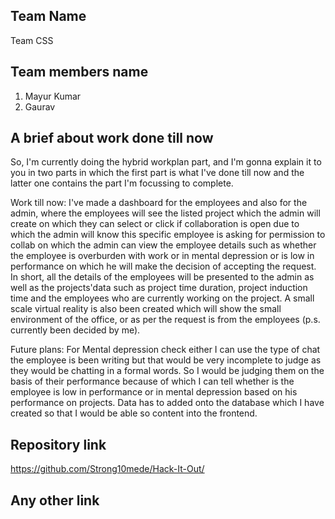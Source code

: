 ## Team Name
Team CSS

## Team members name
1. Mayur Kumar
2. Gaurav

## A brief about work done till now
So, I'm currently doing the hybrid workplan part, and I'm gonna explain it to you in two parts in which the first part is what I've done till now and the latter one  contains the part I'm focussing to complete.

Work till now:
I've made a dashboard for the employees and also for the admin, where the employees will see the listed project which the admin will create on which they can select or click if collaboration is open due to which the admin will know this specific employee is asking for permission to collab on which the admin can view the employee details such  as whether the employee is overburden with work or in mental depression or is low in performance on which he will make the decision of accepting the request.
In short, all the details of the employees will be presented to the admin as well as the projects'data such as project time duration, project induction time and the employees who are currently working on the project.
A small scale virtual reality is also been created which will show the small environment of the office, or as per the request is from the employees (p.s. currently been decided by me).

Future plans:
For Mental depression check either I can use the type of chat the employee is been writing but that would be very incomplete to judge as they would be chatting in a formal words.
So I would be judging them on the basis of their performance because of which I can tell whether is the employee is low in performance or in mental depression based on his performance on projects.
Data has to added onto the database which I have created so that I would be able so content into the frontend.


## Repository link
https://github.com/Strong10mede/Hack-It-Out/

## Any other link
